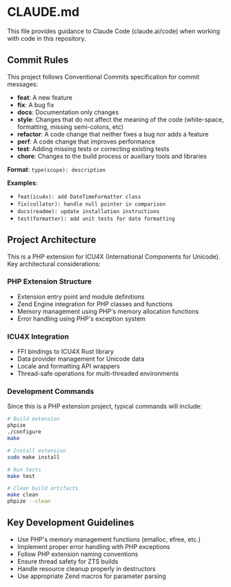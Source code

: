 # CLAUDE.md

This file provides guidance to Claude Code (claude.ai/code) when working with code in this repository.

## Commit Rules

This project follows Conventional Commits specification for commit messages:

- **feat**: A new feature
- **fix**: A bug fix
- **docs**: Documentation only changes
- **style**: Changes that do not affect the meaning of the code (white-space, formatting, missing semi-colons, etc)
- **refactor**: A code change that neither fixes a bug nor adds a feature
- **perf**: A code change that improves performance
- **test**: Adding missing tests or correcting existing tests
- **chore**: Changes to the build process or auxiliary tools and libraries

**Format**: `type(scope): description`

**Examples**:
- `feat(icu4x): add DateTimeFormatter class`
- `fix(collator): handle null pointer in comparison`
- `docs(readme): update installation instructions`
- `test(formatter): add unit tests for date formatting`

## Project Architecture

This is a PHP extension for ICU4X (International Components for Unicode). Key architectural considerations:

### PHP Extension Structure
- Extension entry point and module definitions
- Zend Engine integration for PHP classes and functions
- Memory management using PHP's memory allocation functions
- Error handling using PHP's exception system

### ICU4X Integration
- FFI bindings to ICU4X Rust library
- Data provider management for Unicode data
- Locale and formatting API wrappers
- Thread-safe operations for multi-threaded environments

### Development Commands

Since this is a PHP extension project, typical commands will include:

```bash
# Build extension
phpize
./configure
make

# Install extension
sudo make install

# Run tests
make test

# Clean build artifacts
make clean
phpize --clean
```

## Key Development Guidelines

- Use PHP's memory management functions (emalloc, efree, etc.)
- Implement proper error handling with PHP exceptions
- Follow PHP extension naming conventions
- Ensure thread safety for ZTS builds
- Handle resource cleanup properly in destructors
- Use appropriate Zend macros for parameter parsing